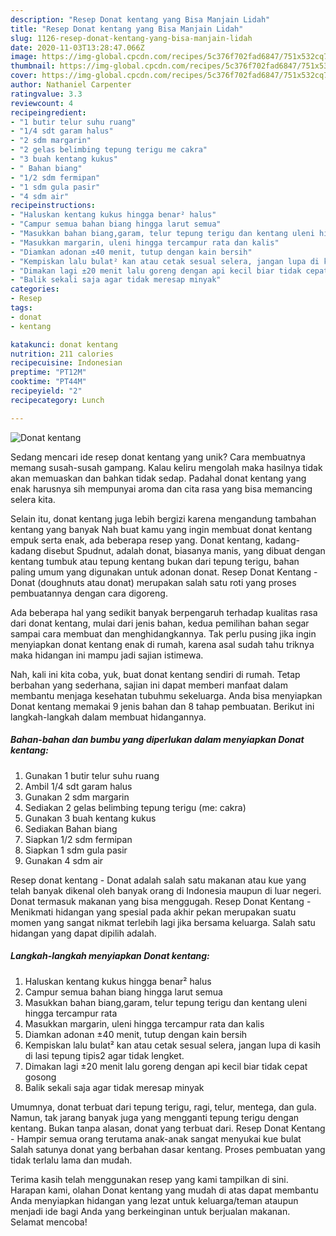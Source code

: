 ```yaml
---
description: "Resep Donat kentang yang Bisa Manjain Lidah"
title: "Resep Donat kentang yang Bisa Manjain Lidah"
slug: 1126-resep-donat-kentang-yang-bisa-manjain-lidah
date: 2020-11-03T13:28:47.066Z
image: https://img-global.cpcdn.com/recipes/5c376f702fad6847/751x532cq70/donat-kentang-foto-resep-utama.jpg
thumbnail: https://img-global.cpcdn.com/recipes/5c376f702fad6847/751x532cq70/donat-kentang-foto-resep-utama.jpg
cover: https://img-global.cpcdn.com/recipes/5c376f702fad6847/751x532cq70/donat-kentang-foto-resep-utama.jpg
author: Nathaniel Carpenter
ratingvalue: 3.3
reviewcount: 4
recipeingredient:
- "1 butir telur suhu ruang"
- "1/4 sdt garam halus"
- "2 sdm margarin"
- "2 gelas belimbing tepung terigu me cakra"
- "3 buah kentang kukus"
- " Bahan biang"
- "1/2 sdm fermipan"
- "1 sdm gula pasir"
- "4 sdm air"
recipeinstructions:
- "Haluskan kentang kukus hingga benar² halus"
- "Campur semua bahan biang hingga larut semua"
- "Masukkan bahan biang,garam, telur tepung terigu dan kentang uleni hingga tercampur rata"
- "Masukkan margarin, uleni hingga tercampur rata dan kalis"
- "Diamkan adonan ±40 menit, tutup dengan kain bersih"
- "Kempiskan lalu bulat² kan atau cetak sesual selera, jangan lupa di kasih di lasi tepung tipis2 agar tidak lengket."
- "Dimakan lagi ±20 menit lalu goreng dengan api kecil biar tidak cepat gosong"
- "Balik sekali saja agar tidak meresap minyak"
categories:
- Resep
tags:
- donat
- kentang

katakunci: donat kentang 
nutrition: 211 calories
recipecuisine: Indonesian
preptime: "PT12M"
cooktime: "PT44M"
recipeyield: "2"
recipecategory: Lunch

---
```



![Donat kentang](https://img-global.cpcdn.com/recipes/5c376f702fad6847/751x532cq70/donat-kentang-foto-resep-utama.jpg)

Sedang mencari ide resep donat kentang yang unik? Cara membuatnya memang susah-susah gampang. Kalau keliru mengolah maka hasilnya tidak akan memuaskan dan bahkan tidak sedap. Padahal donat kentang yang enak harusnya sih mempunyai aroma dan cita rasa yang bisa memancing selera kita.

Selain itu, donat kentang juga lebih bergizi karena mengandung tambahan kentang yang banyak Nah buat kamu yang ingin membuat donat kentang empuk serta enak, ada beberapa resep yang. Donat kentang, kadang-kadang disebut Spudnut, adalah donat, biasanya manis, yang dibuat dengan kentang tumbuk atau tepung kentang bukan dari tepung terigu, bahan paling umum yang digunakan untuk adonan donat. Resep Donat Kentang - Donat (doughnuts atau donat) merupakan salah satu roti yang proses pembuatannya dengan cara digoreng.

Ada beberapa hal yang sedikit banyak berpengaruh terhadap kualitas rasa dari donat kentang, mulai dari jenis bahan, kedua pemilihan bahan segar sampai cara membuat dan menghidangkannya. Tak perlu pusing jika ingin menyiapkan donat kentang enak di rumah, karena asal sudah tahu triknya maka hidangan ini mampu jadi sajian istimewa.


Nah, kali ini kita coba, yuk, buat donat kentang sendiri di rumah. Tetap berbahan yang sederhana, sajian ini dapat memberi manfaat dalam membantu menjaga kesehatan tubuhmu sekeluarga. Anda bisa menyiapkan Donat kentang memakai 9 jenis bahan dan 8 tahap pembuatan. Berikut ini langkah-langkah dalam membuat hidangannya.

<!--inarticleads1-->

##### Bahan-bahan dan bumbu yang diperlukan dalam menyiapkan Donat kentang:

1. Gunakan 1 butir telur suhu ruang
1. Ambil 1/4 sdt garam halus
1. Gunakan 2 sdm margarin
1. Sediakan 2 gelas belimbing tepung terigu (me: cakra)
1. Gunakan 3 buah kentang kukus
1. Sediakan  Bahan biang
1. Siapkan 1/2 sdm fermipan
1. Siapkan 1 sdm gula pasir
1. Gunakan 4 sdm air


Resep donat kentang - Donat adalah salah satu makanan atau kue yang telah banyak dikenal oleh banyak orang di Indonesia maupun di luar negeri. Donat termasuk makanan yang bisa menggugah. Resep Donat Kentang - Menikmati hidangan yang spesial pada akhir pekan merupakan suatu momen yang sangat nikmat terlebih lagi jika bersama keluarga. Salah satu hidangan yang dapat dipilih adalah. 

<!--inarticleads2-->

##### Langkah-langkah menyiapkan Donat kentang:

1. Haluskan kentang kukus hingga benar² halus
1. Campur semua bahan biang hingga larut semua
1. Masukkan bahan biang,garam, telur tepung terigu dan kentang uleni hingga tercampur rata
1. Masukkan margarin, uleni hingga tercampur rata dan kalis
1. Diamkan adonan ±40 menit, tutup dengan kain bersih
1. Kempiskan lalu bulat² kan atau cetak sesual selera, jangan lupa di kasih di lasi tepung tipis2 agar tidak lengket.
1. Dimakan lagi ±20 menit lalu goreng dengan api kecil biar tidak cepat gosong
1. Balik sekali saja agar tidak meresap minyak


Umumnya, donat terbuat dari tepung terigu, ragi, telur, mentega, dan gula. Namun, tak jarang banyak juga yang mengganti tepung terigu dengan kentang. Bukan tanpa alasan, donat yang terbuat dari. Resep Donat Kentang - Hampir semua orang terutama anak-anak sangat menyukai kue bulat Salah satunya donat yang berbahan dasar kentang. Proses pembuatan yang tidak terlalu lama dan mudah. 

Terima kasih telah menggunakan resep yang kami tampilkan di sini. Harapan kami, olahan Donat kentang yang mudah di atas dapat membantu Anda menyiapkan hidangan yang lezat untuk keluarga/teman ataupun menjadi ide bagi Anda yang berkeinginan untuk berjualan makanan. Selamat mencoba!
